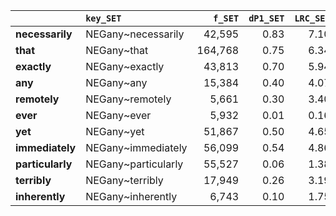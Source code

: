 |                  | `key_SET`           |   `f_SET` |   `dP1_SET` |   `LRC_SET` |   `P1_SET` |   `G2_SET` | `l1_SET`   |   `f1_SET` |   `f2_SET` |    `N_SET` |   `exp_f_SET` |   `unexp_f_SET` |   `unexp_r_SET` |   `odds_r_disc_SET` |   `t_SET` |   `MI_SET` |   `dP2_SET` |   `P2_SET` | `key_MIR`           |   `f_MIR` |   `dP1_MIR` |   `LRC_MIR` |   `P1_MIR` |   `G2_MIR` | `l1_MIR`   |   `f1_MIR` |   `f2_MIR` |   `N_MIR` |   `exp_f_MIR` |   `unexp_f_MIR` |   `unexp_r_MIR` |   `odds_r_disc_MIR` |   `t_MIR` |   `MI_MIR` |   `dP2_MIR` |   `P2_MIR` |   `mean_f` |   `mean_dP1` |   `mean_LRC` |   `mean_P1` |   `mean_G2` |    `mean_f1` |   `mean_f2` |      `mean_N` |   `mean_expF` |   `mean_unexpF` |   `mean_unexpR` |   `mean_oddsRDisc` |   `mean_t` |   `mean_MI` |   `mean_dP2` |   `mean_P2` |   `r_f_MIR` |   `r_f1_MIR` |   `r_f2_MIR` |   `r_N_MIR` |
|:-----------------|:--------------------|----------:|------------:|------------:|-----------:|-----------:|:-----------|-----------:|-----------:|-----------:|--------------:|----------------:|----------------:|--------------------:|----------:|-----------:|------------:|-----------:|:--------------------|----------:|------------:|------------:|-----------:|-----------:|:-----------|-----------:|-----------:|----------:|--------------:|----------------:|----------------:|--------------------:|----------:|-----------:|------------:|-----------:|-----------:|-------------:|-------------:|------------:|------------:|-------------:|------------:|--------------:|--------------:|----------------:|----------------:|-------------------:|-----------:|------------:|-------------:|------------:|------------:|-------------:|-------------:|------------:|
| **necessarily**  | NEGany~necessarily  |    42,595 |        0.83 |        7.10 |       0.87 | 230,256.76 | NEGATED    |  3,173,681 |     48,947 | 72,839,571 |      2,132.66 |       40,462.34 |            0.95 |                2.17 |    196.05 |       1.30 |        0.01 |       0.01 | NEGmir~necessarily  |       963 |        0.70 |        4.39 |       0.87 |   2,597.66 | NEGMIR     |    291,735 |      1,107 | 1,701,929 |        189.76 |          773.24 |            0.80 |                1.51 |     24.92 |       0.71 |        0.00 |       0.00 | 593,171.33 |         0.76 |         5.74 |        0.87 |  116,427.21 | 1,732,708.00 |   25,027.00 | 37,270,750.00 |      1,161.21 |       20,617.79 |            0.88 |               1.84 |     110.48 |        1.00 |         0.01 |        0.01 |        0.02 |         0.09 |         0.02 |        0.02 |
| **that**         | NEGany~that         |   164,768 |        0.75 |        6.34 |       0.79 | 831,134.96 | NEGATED    |  3,173,681 |    208,262 | 72,839,571 |      9,074.15 |      155,693.85 |            0.94 |                1.94 |    383.56 |       1.26 |        0.05 |       0.05 | NEGmir~that         |     4,308 |        0.61 |        3.90 |       0.78 |   9,957.28 | NEGMIR     |    291,735 |      5,494 | 1,701,929 |        941.75 |        3,366.25 |            0.78 |                1.25 |     51.29 |       0.66 |        0.01 |       0.01 | 641,374.67 |         0.68 |         5.12 |        0.79 |  420,546.12 | 1,732,708.00 |  106,878.00 | 37,270,750.00 |      5,007.95 |       79,530.05 |            0.86 |               1.60 |     217.42 |        0.96 |         0.03 |        0.03 |        0.03 |         0.09 |         0.03 |        0.02 |
| **exactly**      | NEGany~exactly      |    43,813 |        0.70 |        5.94 |       0.75 | 210,126.00 | NEGATED    |  3,173,681 |     58,643 | 72,839,571 |      2,555.12 |       41,257.88 |            0.94 |                1.82 |    197.11 |       1.23 |        0.01 |       0.01 | NEGmir~exactly      |       813 |        0.61 |        3.57 |       0.78 |   1,860.71 | NEGMIR     |    291,735 |      1,041 | 1,701,929 |        178.44 |          634.56 |            0.78 |                1.24 |     22.25 |       0.66 |        0.00 |       0.00 | 594,954.33 |         0.66 |         4.76 |        0.76 |  105,993.36 | 1,732,708.00 |   29,842.00 | 37,270,750.00 |      1,366.78 |       20,946.22 |            0.86 |               1.53 |     109.68 |        0.95 |         0.01 |        0.01 |        0.02 |         0.09 |         0.02 |        0.02 |
| **any**          | NEGany~any          |    15,384 |        0.40 |        4.07 |       0.45 |  50,880.76 | NEGATED    |  3,173,681 |     34,382 | 72,839,571 |      1,498.05 |       13,885.95 |            0.90 |                1.25 |    111.95 |       1.01 |        0.00 |       0.00 | NEGmir~any          |     1,066 |        0.72 |        4.65 |       0.89 |   2,985.73 | NEGMIR     |    291,735 |      1,197 | 1,701,929 |        205.18 |          860.82 |            0.81 |                1.59 |     26.37 |       0.72 |        0.00 |       0.00 | 586,240.83 |         0.56 |         4.36 |        0.67 |   26,933.25 | 1,732,708.00 |   17,789.50 | 37,270,750.00 |        851.62 |        7,373.38 |            0.86 |               1.42 |      69.16 |        0.86 |         0.00 |        0.00 |        0.07 |         0.09 |         0.03 |        0.02 |
| **remotely**     | NEGany~remotely     |     5,661 |        0.30 |        3.40 |       0.34 |  15,284.42 | NEGATED    |  3,173,681 |     16,426 | 72,839,571 |        715.70 |        4,945.31 |            0.87 |                1.06 |     65.73 |       0.90 |        0.00 |       0.00 | NEGmir~remotely     |     1,840 |        0.62 |        3.79 |       0.79 |   4,256.31 | NEGMIR     |    291,735 |      2,341 | 1,701,929 |        401.28 |        1,438.72 |            0.78 |                1.25 |     33.54 |       0.66 |        0.01 |       0.01 | 581,947.33 |         0.46 |         3.59 |        0.57 |    9,770.36 | 1,732,708.00 |    9,383.50 | 37,270,750.00 |        558.49 |        3,192.01 |            0.83 |               1.16 |      49.63 |        0.78 |         0.00 |        0.00 |        0.33 |         0.09 |         0.14 |        0.02 |
| **ever**         | NEGany~ever         |     5,932 |        0.01 |        0.16 |       0.05 |     183.91 | NEGATED    |  3,173,681 |    114,075 | 72,839,571 |      4,970.34 |          961.66 |            0.16 |                0.08 |     12.49 |       0.08 |        0.00 |       0.00 | NEGmir~ever         |     4,709 |        0.76 |        5.63 |       0.93 |  14,253.47 | NEGMIR     |    291,735 |      5,060 | 1,701,929 |        867.36 |        3,841.64 |            0.82 |                1.82 |     55.98 |       0.73 |        0.02 |       0.02 | 599,198.67 |         0.38 |         2.89 |        0.49 |    7,218.69 | 1,732,708.00 |   59,567.50 | 37,270,750.00 |      2,918.85 |        2,401.65 |            0.49 |               0.95 |      34.23 |        0.41 |         0.01 |        0.01 |        0.79 |         0.09 |         0.04 |        0.02 |
| **yet**          | NEGany~yet          |    51,867 |        0.50 |        4.65 |       0.54 | 197,610.29 | NEGATED    |  3,173,681 |     95,763 | 72,839,571 |      4,172.47 |       47,694.53 |            0.92 |                1.42 |    209.42 |       1.09 |        0.02 |       0.02 | NEGmir~yet          |       320 |        0.22 |        1.11 |       0.39 |     223.08 | NEGMIR     |    291,735 |        815 | 1,701,929 |        139.70 |          180.30 |            0.56 |                0.50 |     10.08 |       0.36 |        0.00 |       0.00 | 602,363.50 |         0.36 |         2.88 |        0.47 |   98,916.68 | 1,732,708.00 |   48,289.00 | 37,270,750.00 |      2,156.09 |       23,937.41 |            0.74 |               0.96 |     109.75 |        0.73 |         0.01 |        0.01 |        0.01 |         0.09 |         0.01 |        0.02 |
| **immediately**  | NEGany~immediately  |    56,099 |        0.54 |        4.86 |       0.58 | 224,058.80 | NEGATED    |  3,173,681 |     96,973 | 72,839,571 |      4,225.19 |       51,873.81 |            0.92 |                1.49 |    219.01 |       1.12 |        0.02 |       0.02 | NEGmir~immediately  |       403 |        0.17 |        0.84 |       0.34 |     191.87 | NEGMIR     |    291,735 |      1,195 | 1,701,929 |        204.84 |          198.16 |            0.49 |                0.39 |      9.87 |       0.29 |        0.00 |       0.00 | 603,347.67 |         0.35 |         2.85 |        0.46 |  112,125.34 | 1,732,708.00 |   49,084.00 | 37,270,750.00 |      2,215.02 |       26,035.98 |            0.71 |               0.94 |     114.44 |        0.71 |         0.01 |        0.01 |        0.01 |         0.09 |         0.01 |        0.02 |
| **particularly** | NEGany~particularly |    55,527 |        0.06 |        1.38 |       0.11 |  37,272.26 | NEGATED    |  3,173,681 |    513,668 | 72,839,571 |     22,380.94 |       33,146.06 |            0.60 |                0.43 |    140.66 |       0.39 |        0.01 |       0.02 | NEGmir~particularly |     9,243 |        0.54 |        3.43 |       0.71 |  18,583.63 | NEGMIR     |    291,735 |     13,003 | 1,701,929 |      2,228.90 |        7,014.10 |            0.76 |                1.09 |     72.96 |       0.62 |        0.03 |       0.03 | 676,142.83 |         0.30 |         2.40 |        0.41 |   27,927.95 | 1,732,708.00 |  263,335.50 | 37,270,750.00 |     12,304.92 |       20,080.08 |            0.68 |               0.76 |     106.81 |        0.51 |         0.02 |        0.02 |        0.17 |         0.09 |         0.03 |        0.02 |
| **terribly**     | NEGany~terribly     |    17,949 |        0.26 |        3.19 |       0.30 |  43,741.22 | NEGATED    |  3,173,681 |     58,964 | 72,839,571 |      2,569.11 |       15,379.89 |            0.86 |                0.98 |    114.80 |       0.84 |        0.01 |       0.01 | NEGmir~terribly     |     1,567 |        0.17 |        1.09 |       0.34 |     764.42 | NEGMIR     |    291,735 |      4,610 | 1,701,929 |        790.22 |          776.78 |            0.50 |                0.40 |     19.62 |       0.30 |        0.00 |       0.01 | 591,417.67 |         0.22 |         2.14 |        0.32 |   22,252.82 | 1,732,708.00 |   31,787.00 | 37,270,750.00 |      1,679.67 |        8,078.33 |            0.68 |               0.69 |      67.21 |        0.57 |         0.00 |        0.01 |        0.09 |         0.09 |         0.08 |        0.02 |
| **inherently**   | NEGany~inherently   |     6,743 |        0.10 |        1.75 |       0.14 |   7,021.95 | NEGATED    |  3,173,681 |     47,803 | 72,839,571 |      2,082.82 |        4,660.18 |            0.69 |                0.56 |     56.75 |       0.51 |        0.00 |       0.00 | NEGmir~inherently   |     2,864 |        0.39 |        2.40 |       0.56 |   3,925.26 | NEGMIR     |    291,735 |      5,133 | 1,701,929 |        879.87 |        1,984.13 |            0.69 |                0.79 |     37.08 |       0.51 |        0.01 |       0.01 | 587,993.17 |         0.24 |         2.07 |        0.35 |    5,473.60 | 1,732,708.00 |   26,468.00 | 37,270,750.00 |      1,481.34 |        3,322.16 |            0.69 |               0.67 |      46.91 |        0.51 |         0.00 |        0.01 |        0.42 |         0.09 |         0.11 |        0.02 |